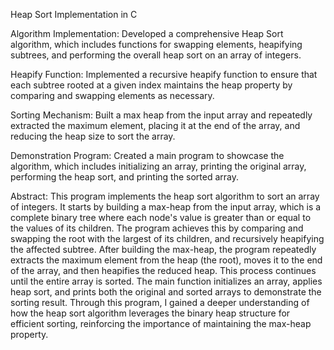 Heap Sort Implementation in C


Algorithm Implementation: Developed a comprehensive Heap Sort algorithm, which includes functions for swapping elements, heapifying subtrees, and performing the overall heap sort on an array of integers.

Heapify Function: Implemented a recursive heapify function to ensure that each subtree rooted at a given index maintains the heap property by comparing and swapping elements as necessary.

Sorting Mechanism: Built a max heap from the input array and repeatedly extracted the maximum element, placing it at the end of the array, and reducing the heap size to sort the array.

Demonstration Program: Created a main program to showcase the algorithm, which includes initializing an array, printing the original array, performing the heap sort, and printing the sorted array.

Abstract:
   This program implements the heap sort algorithm to sort an array of integers. It starts by building a max-heap from the input array, which is a
   complete binary tree where each node's value is greater than or equal to the values of its children. The program achieves this by comparing 
   and swapping the root with the largest of its children, and recursively heapifying the affected subtree. After building the max-heap,
   the program repeatedly extracts the maximum element from the heap (the root), moves it to the end of the array, and then heapifies the reduced heap.
   This process continues until the entire array is sorted. The main function initializes an array, applies heap sort, and prints both the original and 
   sorted arrays to demonstrate the sorting result. Through this program, I gained a deeper understanding of how the heap sort algorithm leverages the 
   binary heap structure for efficient sorting, reinforcing the importance of maintaining the max-heap property.
